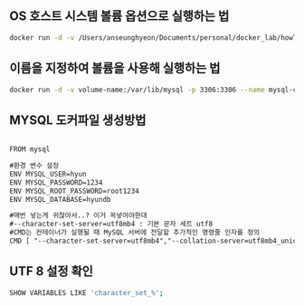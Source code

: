 ## OS 호스트 시스템 볼륨 옵션으로 실행하는 법

```sh
docker run -d -v /Users/anseunghyeon/Documents/personal/docker_lab/howToUseMysqlDockerFile/mysql-volume:/var/lib/mysql -p 3306:3306 --name mysql-container mysql-images
```

## 이름을 지정하여 볼륨을 사용해 실행하는 법

```sh
docker run -d -v volume-name:/var/lib/mysql -p 3306:3306 --name mysql-container mysql-images
```

## MYSQL 도커파일 생성방법

```txt

FROM mysql

#환경 변수 설정
ENV MYSQL_USER=hyun
ENV MYSQL_PASSWORD=1234
ENV MYSQL_ROOT_PASSWORD=root1234
ENV MYSQL_DATABASE=hyundb

#매번 넣는게 귀찮아서..? 이거 꼭넣어야한대
#--character-set-server=utf8mb4 : 기본 문자 세트 utf8
#CMD는 컨테이너가 실행될 때 MySQL 서버에 전달할 추가적인 명령줄 인자를 정의
CMD [ "--character-set-server=utf8mb4","--collation-server=utf8mb4_unicode_ci" ]

```

## UTF 8 설정 확인

```sh
SHOW VARIABLES LIKE 'character_set_%';
```
